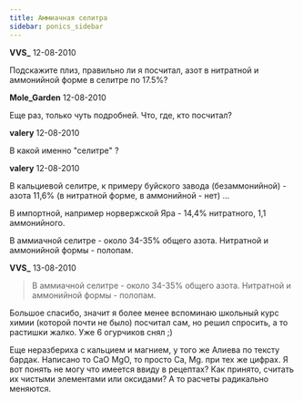 ```yaml
---
title: Аммиачная селитра
sidebar: ponics_sidebar
---
```


**VVS_** 12-08-2010

Подскажите плиз, правильно ли я посчитал, азот в нитратной и аммонийной форме в селитре по 17.5%?


**Mole_Garden** 12-08-2010

Еще раз, только чуть подробней. Что, где, кто посчитал?


**valery** 12-08-2010

В какой именно "селитре" ?


**valery** 12-08-2010

В кальциевой селитре, к примеру буйского завода (безаммонийной) - азота 11,6% (в нитратной форме, в аммонийной - нет) ...

В импортной, например норвержской Яра - 14,4% нитратного, 1,1 аммонийного.

В аммиачной селитре - около 34-35% общего азота. Нитратной и аммонийной формы - полопам.


**VVS_** 13-08-2010

> В аммиачной селитре - около 34-35% общего азота. Нитратной и аммонийной формы - полопам.

Большое спасибо, значит я более менее вспоминаю школьный курс химии (которой почти не было) посчитал сам, но решил спросить, а то растишки жалко. Уже 6 огурчиков снял ;)

Еще неразбериха с кальцием и магнием, у того же Алиева по тексту бардак. Написано то CaO MgO, то просто Ca, Mg. при тех же цифрах. Я вот понять не могу что имеется ввиду в рецептах? Как принято, считать их чистыми элементами или оксидами? А то расчеты радикально меняются.


